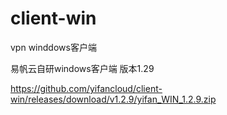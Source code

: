 # client-win
vpn winddows客户端

易帆云自研windows客户端
版本1.29

https://github.com/yifancloud/client-win/releases/download/v1.2.9/yifan_WIN_1.2.9.zip
